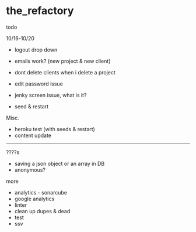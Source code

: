 # the_refactory

todo

10/16-10/20
- logout drop down
- emails work? (new project & new client)

- dont delete clients when i delete a project
- edit password issue
- jenky screen issue, what is it?
- seed & restart

Misc.
  - heroku test (with seeds & restart)
  - content update

*************************************

????s
  - saving a json object or an array in DB
  - anonymous?

more
  - analytics - sonarcube
  - google analytics
  - linter
  - clean up dupes & dead
  - test
  - ssv
